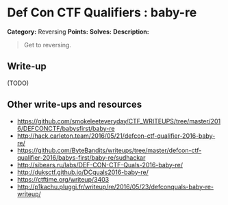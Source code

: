 # Def Con CTF Qualifiers : baby-re

**Category:** Reversing
**Points:** 
**Solves:** 
**Description:**

> Get to reversing.


## Write-up

(TODO)

## Other write-ups and resources

* https://github.com/smokeleeteveryday/CTF_WRITEUPS/tree/master/2016/DEFCONCTF/babysfirst/baby-re
* http://hack.carleton.team/2016/05/21/defcon-ctf-qualifier-2016-baby-re/
* https://github.com/ByteBandits/writeups/tree/master/defcon-ctf-qualifier-2016/babys-first/baby-re/sudhackar
* http://sibears.ru/labs/DEF-CON-CTF-Quals-2016-baby-re/
* http://duksctf.github.io/DCquals2016-baby-re/
* https://ctftime.org/writeup/3403
* http://p1kachu.pluggi.fr/writeup/re/2016/05/23/defconquals-baby-re-writeup/
